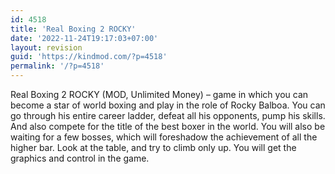 ```yaml
---
id: 4518
title: 'Real Boxing 2 ROCKY'
date: '2022-11-24T19:17:03+07:00'
layout: revision
guid: 'https://kindmod.com/?p=4518'
permalink: '/?p=4518'
---
```


Real Boxing 2 ROCKY (MOD, Unlimited Money) – game in which you can become a star of world boxing and play in the role of Rocky Balboa. You can go through his entire career ladder, defeat all his opponents, pump his skills. And also compete for the title of the best boxer in the world. You will also be waiting for a few bosses, which will foreshadow the achievement of all the higher bar. Look at the table, and try to climb only up. You will get the graphics and control in the game.